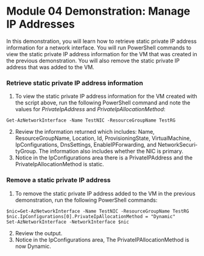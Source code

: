# Module 04 Demonstration: Manage IP Addresses 

In this demonstration, you will learn how to retrieve static private IP address information for a network interface. You will run PowerShell commands to view the static private IP address information for the VM that was created in the previous demonstration. You will also remove the static private IP address that was added to the VM.

### Retrieve static private IP address information 

1. To view the static private IP address information for the VM created with the script above, run the following PowerShell command and note the values for *PrivateIpAddress* and *PrivateIpAllocationMeth­od*:

``` posh
Get-AzNetworkInterface -Name TestNIC -ResourceGroupName TestRG
```

2. Review the information returned which includes: Name, ResourceGroupName, Location, Id, Provision­ingState, VirtualMachine, IpConfigurations, DnsSettings, EnableIPForwarding, and NetworkSecuri­tyGroup. The information also includes whether the NIC is primary.
3. Notice in the IpConfigurations area there is a PrivateIPAddress and the PrivateIpAllocationMethod is static.

### Remove a static private IP address 

1. To remove the static private IP address added to the VM in the previous demonstration, run the following PowerShell commands:

``` posh
$nic=Get-AzNetworkInterface -Name TestNIC -ResourceGroupName TestRG
$nic.IpConfigurations[0].PrivateIpAllocationMethod = "Dynamic"
Set-AzNetworkInterface -NetworkInterface $nic
```

2. Review the output.
3. Notice in the IpConfigurations area, The PrivateIPAllocationMethod is now Dynamic.
